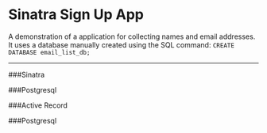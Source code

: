 Sinatra Sign Up App
===============

A demonstration of a application for collecting names and email addresses.
It uses a database manually created using the SQL command: `CREATE DATABASE email_list_db;`

---

###Sinatra

###Postgresql

###Active Record

###Postgresql

